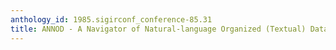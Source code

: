 ```yaml
---
anthology_id: 1985.sigirconf_conference-85.31
title: ANNOD - A Navigator of Natural-language Organized (Textual) Data
---
```

